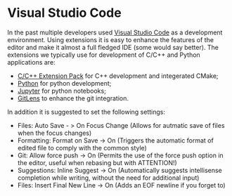 # Visual Studio Code

In the past multiple developers used [Visual Studio Code](https://code.visualstudio.com/) as a development environment.
Using extensions it is easy to enhance the features of the editor and make it almost a full fledged IDE (some would say better).
The extensions we typically use for development of C/C++ and Python applications are:
 - [C/C++ Extension Pack](https://marketplace.visualstudio.com/items?itemName=ms-vscode.cpptools-extension-pack) for C++ development and integerated CMake;
 - [Python](https://marketplace.visualstudio.com/items?itemName=ms-python.python) for python development;
 - [Jupyter](https://marketplace.visualstudio.com/items?itemName=ms-toolsai.jupyter) for python notebooks;
 - [GitLens](https://marketplace.visualstudio.com/items?itemName=eamodio.gitlens) to enhance the git integration.

In  addition it is suggested to set the following settings:
 - Files: Auto Save - > On Focus Change (Allows for autmatic save of files when the focus changes)
 - Formatting: Format on Save -> On (Triggers the automatic format of edited file to comply with the common style)
 - Git: Allow force push -> On (Permits the use of the force push option in the editor, useful when rebasing but with ATTENTION!)
 - Suggestions: Inline Suggest -> On (Automatically suggests intellisense completion while writing, without the need for additional input)
 - Files: Insert Final New Line -> On (Adds an EOF newline if you forget to)
